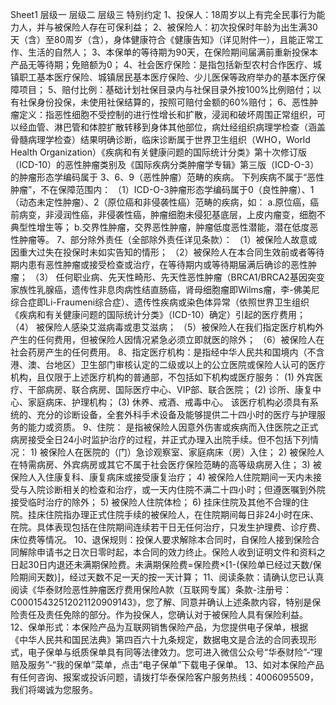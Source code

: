 Sheet1
	层级一	层级二	层级三
	特别约定
		1、投保人：18周岁以上有完全民事行为能力人，并与被保险人存在可保利益；
		2、被保险人：初次投保时年龄为出生满30天（含）至80周岁（含），身体健康符合《健康告知》（详见附件一），且能正常工作、生活的自然人；
		3、本保单的等待期为90天，在保险期间届满前重新投保本产品无等待期；免赔额为0；
		4、社会医疗保险：是指包括新型农村合作医疗、城镇职工基本医疗保险、城镇居民基本医疗保险、少儿医保等政府举办的基本医疗保障项目；
		5、赔付比例：基础计划社保目录内与社保目录外按100%比例赔付；以有社保身份投保，未使用社保结算的，按照可赔付金额的60%赔付；
		6、恶性肿瘤定义：指恶性细胞不受控制的进行性增长和扩散，浸润和破坏周围正常组织，可以经血管、淋巴管和体腔扩散转移到身体其他部位，病灶经组织病理学检查（涵盖骨髓病理学检查）结果明确诊断，临床诊断属于世界卫生组织（WHO，World Health Organization）《疾病和有关健康问题的国际统计分类》第十次修订版（ICD-10）的恶性肿瘤类别及《国际疾病分类肿瘤学专辑》第三版（ICD-O-3）的肿瘤形态学编码属于 3、6、9（恶性肿瘤）范畴的疾病。
		下列疾病不属于“恶性肿瘤”，不在保障范围内：
		（1）ICD-O-3肿瘤形态学编码属于0（良性肿瘤）、1（动态未定性肿瘤）、2（原位癌和非侵袭性癌）范畴的疾病，如：
		a.原位癌，癌前病变，非浸润性癌，非侵袭性癌，肿瘤细胞未侵犯基底层，上皮内瘤变，细胞不典型性增生等；
		b.交界性肿瘤，交界恶性肿瘤，肿瘤低度恶性潜能，潜在低度恶性肿瘤等。
		7、部分除外责任（全部除外责任详见条款）：
		（1）被保险人故意或因重大过失在投保时未如实告知的情形；
		（2）被保险人在本合同生效前或者等待期内患有恶性肿瘤或接受检查或治疗，在等待期内或等待期届满后确诊的恶性肿瘤；
		（3） 任何职业病、先天性畸形、先天性恶性肿瘤（BRCA1/BRCA2基因突变家族性乳腺癌，遗传性非息肉病性结直肠癌，肾母细胞瘤即Wilms瘤，李-佛美尼综合症即Li-Fraumeni综合症）、遗传性疾病或染色体异常（依照世界卫生组织《疾病和有关健康问题的国际统计分类》（ICD-10）确定）引起的医疗费用；
		（4） 被保险人感染艾滋病毒或患艾滋病；
		（5）被保险人在我们指定医疗机构外产生的任何费用，但被保险人因情况紧急必须立即就医的除外；
		（6）被保险人在社会药房产生的任何费用。
		8、指定医疗机构：是指经中华人民共和国境内（不含港、澳、台地区）卫生部门审核认定的二级或以上的公立医院或保险人认可的医疗机构，且仅限于上述医疗机构的普通部，不包括如下机构或医疗服务：
		(1) 外宾医疗、干部病房、联合病房、国际医疗中心、VIP部、联合医院；
		(2) 诊所、康复中心、家庭病床、护理机构；
		(3) 休养、戒酒、戒毒中心。
		该医疗机构必须具有系统的、充分的诊断设备，全套外科手术设备及能够提供二十四小时的医疗与护理服务的能力或资质。
		9、住院：
		是指被保险人因意外伤害或疾病而入住医院之正式病房接受全日24小时监护治疗的过程，并正式办理入出院手续。但不包括下列情况：
		1) 被保险人在医院的（门）急诊观察室、家庭病床（房）入住；
		2) 被保险人在特需病房、外宾病房或其它不属于社会医疗保险范畴的高等级病房入住；
		3) 被保险人入住康复科、康复病床或接受康复治疗；
		4) 被保险人住院期间一天内未接受与入院诊断相关的检查和治疗，或一天内住院不满二十四小时；但遵医嘱到外院接受临时治疗的除外；
		5) 被保险人住院体检；
		6) 挂床住院及其他不合理的住院。挂床住院指办理正式住院手续的被保险人，在住院期间每日非24小时在床、在院。具体表现包括在住院期间连续若干日无任何治疗，只发生护理费、诊疗费、床位费等情况。
		10、退保规则：投保人要求解除本合同时，自保险人接到保险合同解除申请书之日次日零时起，本合同的效力终止。保险人收到证明文件和资料之日起30日内退还未满期保险费。未满期保险费=保险费×[1-(保险单已经过天数/保险期间天数)]，经过天数不足一天的按一天计算；
		11、阅读条款：请确认您已认真阅读《华泰财险恶性肿瘤医疗费用保险A款（互联网专属）条款-注册号：C00015432512021120909143》，您了解、同意并确认上述条款内容，特别是保险责任及责任免除的部分。作为投保人，您确认对于被保险人具有保险利益。
		12、保单形式：本保险产品为互联网销售保险产品，为您提供电子保单，根据《中华人民共和国民法典》第四百六十九条规定，数据电文是合法的合同表现形式，电子保单与纸质保单具有同等法律效力。您可进入微信公众号“华泰财险”-“理赔及服务”-“我的保单”菜单，点击“电子保单”下载电子保单。
		13、如对本保险产品有任何咨询、报案或投诉问题，请拨打华泰保险客户服务热线：4006095509，我们将竭诚为您服务。


